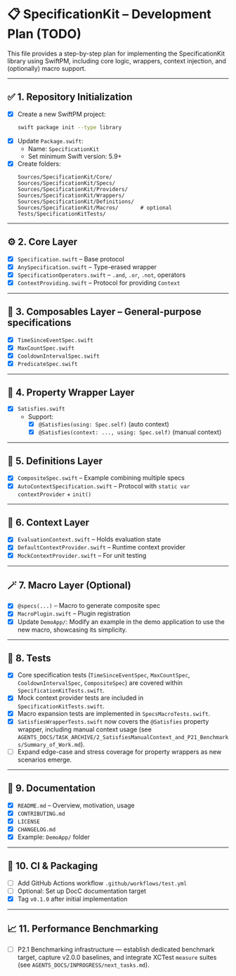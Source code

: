 # 📋 SpecificationKit – Development Plan (TODO)

This file provides a step-by-step plan for implementing the SpecificationKit library using SwiftPM, including core logic, wrappers, context injection, and (optionally) macro support.

---

## ✅ 1. Repository Initialization

- [x] Create a new SwiftPM project:
  ```bash
  swift package init --type library
  ```
- [x] Update `Package.swift`:
  - Name: `SpecificationKit`
  - Set minimum Swift version: 5.9+
- [x] Create folders:
  ```
  Sources/SpecificationKit/Core/
  Sources/SpecificationKit/Specs/
  Sources/SpecificationKit/Providers/
  Sources/SpecificationKit/Wrappers/
  Sources/SpecificationKit/Definitions/
  Sources/SpecificationKit/Macros/       # optional
  Tests/SpecificationKitTests/
  ```

---

## ⚙️ 2. Core Layer

- [x] `Specification.swift` – Base protocol
- [x] `AnySpecification.swift` – Type-erased wrapper
- [x] `SpecificationOperators.swift` – `.and`, `.or`, `.not`, operators
- [x] `ContextProviding.swift` – Protocol for providing `Context`

---

## 🧩 3. Composables Layer – General-purpose specifications

- [x] `TimeSinceEventSpec.swift`
- [x] `MaxCountSpec.swift`
- [x] `CooldownIntervalSpec.swift`
- [x] `PredicateSpec.swift`

---

## 🧵 4. Property Wrapper Layer

- [x] `Satisfies.swift`
  - Support:
    - [x] `@Satisfies(using: Spec.self)` (auto context)
    - [x] `@Satisfies(context: ..., using: Spec.self)` (manual context)

---

## 🧠 5. Definitions Layer

- [x] `CompositeSpec.swift` – Example combining multiple specs
- [x] `AutoContextSpecification.swift` – Protocol with `static var contextProvider` + `init()`

---

## 🔌 6. Context Layer

- [x] `EvaluationContext.swift` – Holds evaluation state
- [x] `DefaultContextProvider.swift` – Runtime context provider
- [x] `MockContextProvider.swift` – For unit testing

---

## 🪄 7. Macro Layer (Optional)

- [x] `@specs(...)` – Macro to generate composite spec
- [x] `MacroPlugin.swift` – Plugin registration
- [x] Update `DemoApp/`: Modify an example in the demo application to use the new macro, showcasing its simplicity.

---

## 🧪 8. Tests

- [x] Core specification tests (`TimeSinceEventSpec`, `MaxCountSpec`, `CooldownIntervalSpec`, `CompositeSpec`) are covered within `SpecificationKitTests.swift`.
- [x] Mock context provider tests are included in `SpecificationKitTests.swift`.
- [x] Macro expansion tests are implemented in `SpecsMacroTests.swift`.
- [x] `SatisfiesWrapperTests.swift` now covers the `@Satisfies` property wrapper, including manual context usage (see `AGENTS_DOCS/TASK_ARCHIVE/2_SatisfiesManualContext_and_P21_Benchmarks/Summary_of_Work.md`).
- [ ] Expand edge-case and stress coverage for property wrappers as new scenarios emerge.

---

## 📄 9. Documentation

- [x] `README.md` – Overview, motivation, usage
- [x] `CONTRIBUTING.md`
- [x] `LICENSE`
- [x] `CHANGELOG.md`
- [x] Example: `DemoApp/` folder

---

## 🚀 10. CI & Packaging

- [ ] Add GitHub Actions workflow `.github/workflows/test.yml`
- [ ] Optional: Set up DocC documentation target
- [x] Tag `v0.1.0` after initial implementation

---

## 📈 11. Performance Benchmarking

- [ ] P2.1 Benchmarking infrastructure — establish dedicated benchmark target, capture v2.0.0 baselines, and integrate XCTest `measure` suites (see `AGENTS_DOCS/INPROGRESS/next_tasks.md`).
